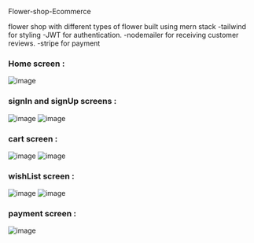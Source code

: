 Flower-shop-Ecommerce

flower shop with different types of flower built using mern stack
-tailwind for styling
-JWT for authentication.
-nodemailer for receiving customer reviews.
-stripe for payment

### Home screen : 
![image](https://github.com/atighamza/flower-shop-Ecommerce/assets/61515030/d6934035-9605-4b9b-8ec6-48d1cd239d26)
### signIn and signUp screens : 
![image](https://github.com/atighamza/flower-shop-Ecommerce/assets/61515030/2aec1602-3494-489b-b364-812ea9facf24)
![image](https://github.com/atighamza/flower-shop-Ecommerce/assets/61515030/e21568ef-302d-4681-92d9-817140a232cd)
### cart screen : 
![image](https://github.com/atighamza/flower-shop-Ecommerce/assets/61515030/23193fc0-c573-4982-b7c3-f667a8e790c8)
![image](https://github.com/atighamza/flower-shop-Ecommerce/assets/61515030/636ef618-b3fe-47d7-88c1-bbfbf8d782ad)
### wishList screen : 
![image](https://github.com/atighamza/flower-shop-Ecommerce/assets/61515030/59f7568e-01fe-43de-bffe-cf1f2c96997f)
![image](https://github.com/atighamza/flower-shop-Ecommerce/assets/61515030/1f0ea5fe-fdf6-417f-9829-4cd17bfd6f86)
### payment screen : 
![image](https://github.com/atighamza/flower-shop-Ecommerce/assets/61515030/b03ff981-d1e4-49a1-bf6a-59395ef6c8e6)

